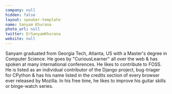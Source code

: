 ```yaml
---
company: null
hidden: false
layout: speaker-template
name: Sanyam Khurana
photo_url: null
twitter: ErSanyamKhurana
website: null
---
```


Sanyam graduated from Georgia Tech, Atlanta, US with a Master's degree in Computer Science. He goes by "CuriousLearner" all over the web & has spoken at many international conferences. He likes to contribute to FOSS. He is listed as an individual contributor of the Django project, bug-triager for CPython & has his name listed in the credits section of every browser ever released by Mozilla. In his free time, he likes to improve his guitar skills or binge-watch series.
